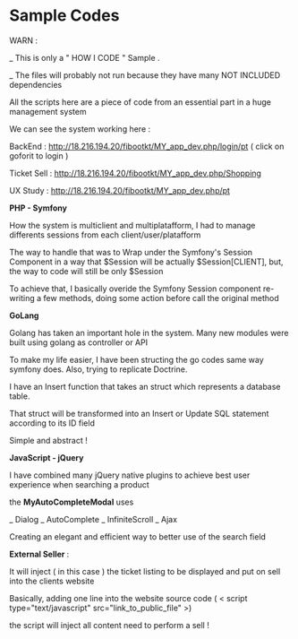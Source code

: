 # Sample Codes 


WARN : 

_ This is only a " HOW I CODE " Sample . 

_ The files will probably not run because they have many NOT INCLUDED dependencies


All the scripts here are a piece of code from an essential part in a huge management system


We can see the system working here :

BackEnd : http://18.216.194.20/fibootkt/MY_app_dev.php/login/pt ( click on goforit to login )

Ticket Sell : http://18.216.194.20/fibootkt/MY_app_dev.php/Shopping

UX Study : http://18.216.194.20/fibootkt/MY_app_dev.php/pt



<b>PHP - Symfony </b>

How the system is multiclient and multiplatafform, I had to manage differents sessions from each client/user/platafform


The way to handle that was to Wrap under the Symfony's Session Component in a way that 
$Session will be actually $Session[CLIENT], but, the way to code will still be only $Session  


To achieve that, I basically overide the Symfony Session component re-writing a few methods, doing some action before call the original method  




<b>GoLang</b> 

Golang has taken an important hole in the system. Many new modules were built using golang as controller or API 

To make my life easier, I have been structing the go codes same way symfony does. Also, trying to replicate Doctrine.

I have an Insert function that takes an struct which represents a database table.

That struct will be transformed into an Insert or Update SQL statement according to its ID field 

Simple and abstract !


<b>JavaScript - jQuery</b>

I have combined many jQuery native plugins to achieve best user experience when searching a product

the <b>MyAutoCompleteModal</b> uses 

_ Dialog
_ AutoComplete
_ InfiniteScroll
_ Ajax 

Creating an elegant and efficient way to better use of the search field



<b>External Seller </b>:

It will inject ( in this case ) the ticket listing to be displayed and put on sell into the clients website

Basically, adding one line into the website source code 
( < script type="text/javascript" src="link_to_public_file" >)

the script will inject all content need to perform a sell !




